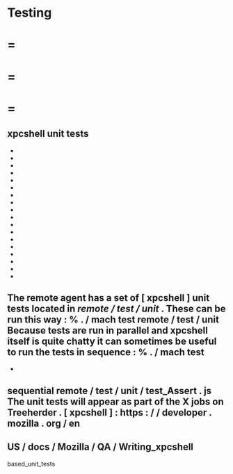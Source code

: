Testing
=
=
=
=
=
=
=
xpcshell
unit
tests
-
-
-
-
-
-
-
-
-
-
-
-
-
-
-
-
-
-
-
The
remote
agent
has
a
set
of
[
xpcshell
]
unit
tests
located
in
_remote
/
test
/
unit_
.
These
can
be
run
this
way
:
%
.
/
mach
test
remote
/
test
/
unit
Because
tests
are
run
in
parallel
and
xpcshell
itself
is
quite
chatty
it
can
sometimes
be
useful
to
run
the
tests
in
sequence
:
%
.
/
mach
test
-
-
sequential
remote
/
test
/
unit
/
test_Assert
.
js
The
unit
tests
will
appear
as
part
of
the
X
jobs
on
Treeherder
.
[
xpcshell
]
:
https
:
/
/
developer
.
mozilla
.
org
/
en
-
US
/
docs
/
Mozilla
/
QA
/
Writing_xpcshell
-
based_unit_tests
